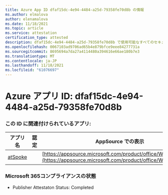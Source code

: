 ```yaml
---
title: Azure App ID dfaf15dc-4e94-4484-a25d-79358fe70d8b の情報
ms.author: elmalova
author: elenamalova
ms.date: 11/18/2021
ms.topic: article
ms.service: attestation
certification_type: attested
description: dfaf15dc-4e94-4484-a25d-79358fe70d8b で使用可能なすべてのセキュリティおよびコンプライアンス情報。
ms.openlocfilehash: 0067103ad9706ad65b4e879bfce9eee84277731a
ms.sourcegitcommit: 8695694a7da27a4114480a394616e66ae180b7e3
ms.translationtype: MT
ms.contentlocale: ja-JP
ms.lasthandoff: 11/18/2021
ms.locfileid: "61076697"
---
```

# <a name="azure-app-id-dfaf15dc-4e94-4484-a25d-79358fe70d8b"></a>Azure アプリ ID: dfaf15dc-4e94-4484-a25d-79358fe70d8b


### <a name="apps-associated-with-this-id"></a>この ID に関連付けられているアプリ:
| **アプリ名** | **認定** | **AppSource での表示** |
|--------------|---------------|-----------------------|
| [atSpoke](https://docs.microsoft.com/microsoft-365-app-certification/forward/WA200001454) |  | [https://appsource.microsoft.com/product/office/WA200001454](https://appsource.microsoft.com/product/office/WA200001454) |

### <a name="microsoft-365-app-compliance-status"></a>Microsoft 365コンプライアンスの状態
- Publisher Attestaton Status: Completed
